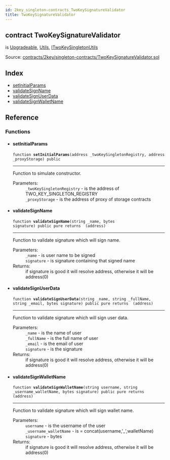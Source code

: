 ```yaml
---
id: 2key_singleton-contracts_TwoKeySignatureValidator
title: TwoKeySignatureValidator
---
```


<div class="contract-doc"><div class="contract"><h2 class="contract-header"><span class="contract-kind">contract</span> TwoKeySignatureValidator</h2><p class="base-contracts"><span>is</span> <a href="2key_upgradability_Upgradeable.html">Upgradeable</a><span>, </span><a href="2key_libraries_Utils.html">Utils</a><span>, </span><a href="2key_singleton-contracts_ITwoKeySingletonUtils.html">ITwoKeySingletonUtils</a></p><div class="source">Source: <a href="https://github.com/2keynet/web3-alpha/blob/v0.0.3/contracts/2key/singleton-contracts/TwoKeySignatureValidator.sol" target="_blank">contracts/2key/singleton-contracts/TwoKeySignatureValidator.sol</a></div></div><div class="index"><h2>Index</h2><ul><li><a href="2key_singleton-contracts_TwoKeySignatureValidator.html#setInitialParams">setInitialParams</a></li><li><a href="2key_singleton-contracts_TwoKeySignatureValidator.html#validateSignName">validateSignName</a></li><li><a href="2key_singleton-contracts_TwoKeySignatureValidator.html#validateSignUserData">validateSignUserData</a></li><li><a href="2key_singleton-contracts_TwoKeySignatureValidator.html#validateSignWalletName">validateSignWalletName</a></li></ul></div><div class="reference"><h2>Reference</h2><div class="functions"><h3>Functions</h3><ul><li><div class="item function"><span id="setInitialParams" class="anchor-marker"></span><h4 class="name">setInitialParams</h4><div class="body"><code class="signature">function <strong>setInitialParams</strong><span>(address _twoKeySingletonRegistry, address _proxyStorage) </span><span>public </span></code><hr/><div class="description"><p>Function to simulate constructor.</p></div><dl><dt><span class="label-parameters">Parameters:</span></dt><dd><div><code>_twoKeySingletonRegistry</code> - is the address of TWO_KEY_SINGLETON_REGISTRY</div><div><code>_proxyStorage</code> - is the address of proxy of storage contracts</div></dd></dl></div></div></li><li><div class="item function"><span id="validateSignName" class="anchor-marker"></span><h4 class="name">validateSignName</h4><div class="body"><code class="signature">function <strong>validateSignName</strong><span>(string _name, bytes signature) </span><span>public </span><span>pure </span><span>returns  (address) </span></code><hr/><div class="description"><p>Function to validate signature which will sign name.</p></div><dl><dt><span class="label-parameters">Parameters:</span></dt><dd><div><code>_name</code> - is user name to be signed</div><div><code>signature</code> - is signature containing that signed name</div></dd><dt><span class="label-return">Returns:</span></dt><dd>if signature is good it will resolve address, otherwise it will be address(0)</dd></dl></div></div></li><li><div class="item function"><span id="validateSignUserData" class="anchor-marker"></span><h4 class="name">validateSignUserData</h4><div class="body"><code class="signature">function <strong>validateSignUserData</strong><span>(string _name, string _fullName, string _email, bytes signature) </span><span>public </span><span>pure </span><span>returns  (address) </span></code><hr/><div class="description"><p>Function to validate signature which will sign user data.</p></div><dl><dt><span class="label-parameters">Parameters:</span></dt><dd><div><code>_name</code> - is the name of user</div><div><code>_fullName</code> - is the full name of user</div><div><code>_email</code> - is the email of user</div><div><code>signature</code> - is the signature</div></dd><dt><span class="label-return">Returns:</span></dt><dd>if signature is good it will resolve address, otherwise it will be address(0)</dd></dl></div></div></li><li><div class="item function"><span id="validateSignWalletName" class="anchor-marker"></span><h4 class="name">validateSignWalletName</h4><div class="body"><code class="signature">function <strong>validateSignWalletName</strong><span>(string username, string _username_walletName, bytes signature) </span><span>public </span><span>pure </span><span>returns  (address) </span></code><hr/><div class="description"><p>Function to validate signature which will sign wallet name.</p></div><dl><dt><span class="label-parameters">Parameters:</span></dt><dd><div><code>username</code> - is the username of the user</div><div><code>_username_walletName</code> - is = concat(username,&#x27;_&#x27;,walletName)</div><div><code>signature</code> - bytes</div></dd><dt><span class="label-return">Returns:</span></dt><dd>if signature is good it will resolve address, otherwise it will be address(0)</dd></dl></div></div></li></ul></div></div></div>
